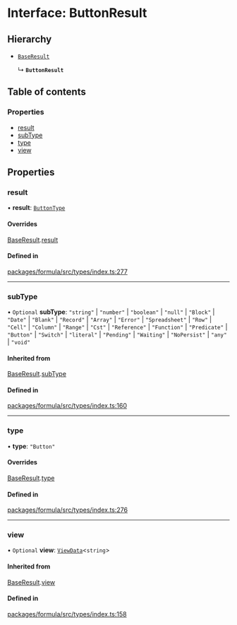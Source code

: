 # Interface: ButtonResult

## Hierarchy

- [`BaseResult`](BaseResult.md)

  ↳ **`ButtonResult`**

## Table of contents

### Properties

- [result](ButtonResult.md#result)
- [subType](ButtonResult.md#subtype)
- [type](ButtonResult.md#type)
- [view](ButtonResult.md#view)

## Properties

### <a id="result" name="result"></a> result

• **result**: [`ButtonType`](ButtonType.md)

#### Overrides

[BaseResult](BaseResult.md).[result](BaseResult.md#result)

#### Defined in

[packages/formula/src/types/index.ts:277](https://github.com/mashcard/mashcard/blob/main/packages/formula/src/types/index.ts#L277)

---

### <a id="subtype" name="subtype"></a> subType

• `Optional` **subType**: `"string"` \| `"number"` \| `"boolean"` \| `"null"` \| `"Block"` \| `"Date"` \| `"Blank"` \| `"Record"` \| `"Array"` \| `"Error"` \| `"Spreadsheet"` \| `"Row"` \| `"Cell"` \| `"Column"` \| `"Range"` \| `"Cst"` \| `"Reference"` \| `"Function"` \| `"Predicate"` \| `"Button"` \| `"Switch"` \| `"literal"` \| `"Pending"` \| `"Waiting"` \| `"NoPersist"` \| `"any"` \| `"void"`

#### Inherited from

[BaseResult](BaseResult.md).[subType](BaseResult.md#subtype)

#### Defined in

[packages/formula/src/types/index.ts:160](https://github.com/mashcard/mashcard/blob/main/packages/formula/src/types/index.ts#L160)

---

### <a id="type" name="type"></a> type

• **type**: `"Button"`

#### Overrides

[BaseResult](BaseResult.md).[type](BaseResult.md#type)

#### Defined in

[packages/formula/src/types/index.ts:276](https://github.com/mashcard/mashcard/blob/main/packages/formula/src/types/index.ts#L276)

---

### <a id="view" name="view"></a> view

• `Optional` **view**: [`ViewData`](ViewData.md)<`string`\>

#### Inherited from

[BaseResult](BaseResult.md).[view](BaseResult.md#view)

#### Defined in

[packages/formula/src/types/index.ts:158](https://github.com/mashcard/mashcard/blob/main/packages/formula/src/types/index.ts#L158)
